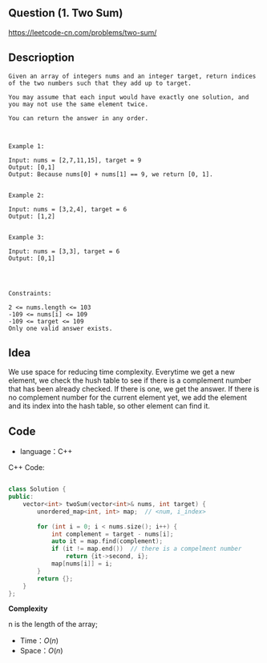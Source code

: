 
## Question (1. Two Sum)

https://leetcode-cn.com/problems/two-sum/

## Descrioption

```
Given an array of integers nums and an integer target, return indices of the two numbers such that they add up to target.

You may assume that each input would have exactly one solution, and you may not use the same element twice.

You can return the answer in any order.

 

Example 1:

Input: nums = [2,7,11,15], target = 9
Output: [0,1]
Output: Because nums[0] + nums[1] == 9, we return [0, 1].


Example 2:

Input: nums = [3,2,4], target = 6
Output: [1,2]


Example 3:

Input: nums = [3,3], target = 6
Output: [0,1]


 

Constraints:

2 <= nums.length <= 103
-109 <= nums[i] <= 109
-109 <= target <= 109
Only one valid answer exists.
```

## Idea
We use space for reducing time complexity.
Everytime we get a new element, we check the hush table to see if there is a 
complement number that has been already checked.
If there is one, we get the answer.
If there is no complement number for the current element yet, we add the element
and its index into the hash table, so other element can find it.

## Code

- language：C++

C++ Code:

```c++

class Solution {
public:
    vector<int> twoSum(vector<int>& nums, int target) {
        unordered_map<int, int> map;  // <num, i_index>
       
        for (int i = 0; i < nums.size(); i++) {
            int complement = target - nums[i];
            auto it = map.find(complement);
            if (it != map.end())  // there is a compelment number
                return {it->second, i};
            map[nums[i]] = i;
        }
        return {};
    }
};

```

**Complexity**

n is the length of the array;
- Time：$O(n)$
- Space：$O(n)$

